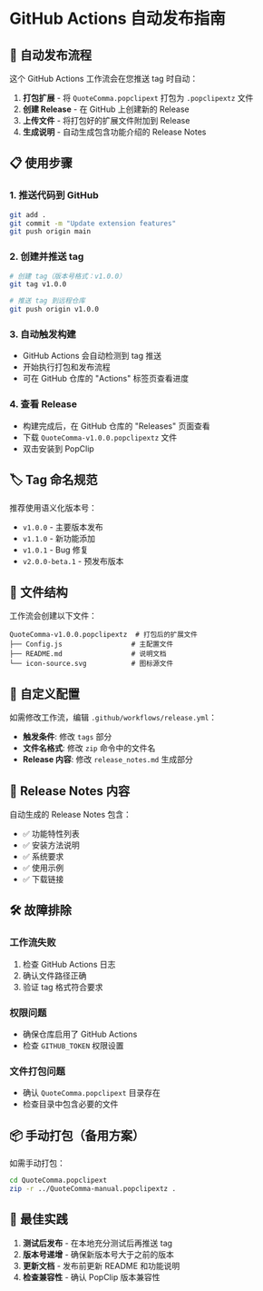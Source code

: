 # GitHub Actions 自动发布指南

## 🚀 自动发布流程

这个 GitHub Actions 工作流会在您推送 tag 时自动：

1. **打包扩展** - 将 `QuoteComma.popclipext` 打包为 `.popclipextz` 文件
2. **创建 Release** - 在 GitHub 上创建新的 Release
3. **上传文件** - 将打包好的扩展文件附加到 Release
4. **生成说明** - 自动生成包含功能介绍的 Release Notes

## 📋 使用步骤

### 1. 推送代码到 GitHub
```bash
git add .
git commit -m "Update extension features"
git push origin main
```

### 2. 创建并推送 tag
```bash
# 创建 tag（版本号格式：v1.0.0）
git tag v1.0.0

# 推送 tag 到远程仓库
git push origin v1.0.0
```

### 3. 自动触发构建
- GitHub Actions 会自动检测到 tag 推送
- 开始执行打包和发布流程
- 可在 GitHub 仓库的 "Actions" 标签页查看进度

### 4. 查看 Release
- 构建完成后，在 GitHub 仓库的 "Releases" 页面查看
- 下载 `QuoteComma-v1.0.0.popclipextz` 文件
- 双击安装到 PopClip

## 🏷️ Tag 命名规范

推荐使用语义化版本号：

- `v1.0.0` - 主要版本发布
- `v1.1.0` - 新功能添加
- `v1.0.1` - Bug 修复
- `v2.0.0-beta.1` - 预发布版本

## 📁 文件结构

工作流会创建以下文件：

```
QuoteComma-v1.0.0.popclipextz  # 打包后的扩展文件
├── Config.js                 # 主配置文件
├── README.md                 # 说明文档
└── icon-source.svg           # 图标源文件
```

## 🔧 自定义配置

如需修改工作流，编辑 `.github/workflows/release.yml`：

- **触发条件**: 修改 `tags` 部分
- **文件名格式**: 修改 `zip` 命令中的文件名
- **Release 内容**: 修改 `release_notes.md` 生成部分

## 📝 Release Notes 内容

自动生成的 Release Notes 包含：

- ✅ 功能特性列表
- ✅ 安装方法说明
- ✅ 系统要求
- ✅ 使用示例
- ✅ 下载链接

## 🛠️ 故障排除

### 工作流失败
1. 检查 GitHub Actions 日志
2. 确认文件路径正确
3. 验证 tag 格式符合要求

### 权限问题
- 确保仓库启用了 GitHub Actions
- 检查 `GITHUB_TOKEN` 权限设置

### 文件打包问题
- 确认 `QuoteComma.popclipext` 目录存在
- 检查目录中包含必要的文件

## 📦 手动打包（备用方案）

如需手动打包：

```bash
cd QuoteComma.popclipext
zip -r ../QuoteComma-manual.popclipextz .
```

## 🎯 最佳实践

1. **测试后发布** - 在本地充分测试后再推送 tag
2. **版本号递增** - 确保新版本号大于之前的版本
3. **更新文档** - 发布前更新 README 和功能说明
4. **检查兼容性** - 确认 PopClip 版本兼容性
